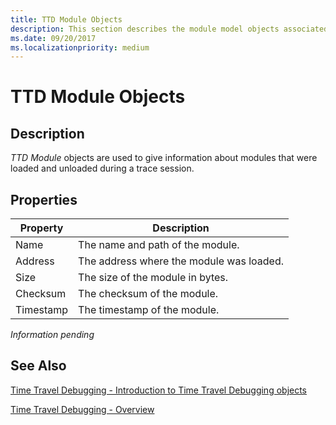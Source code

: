 ```yaml
---
title: TTD Module Objects
description: This section describes the module model objects associated with time travel debugging.
ms.date: 09/20/2017
ms.localizationpriority: medium
---
```


# TTD Module Objects

## Description
*TTD Module* objects are used to give information about modules that were loaded and unloaded during a trace session.

## Properties

| Property | Description |
| --- | --- |
| Name | The name and path of the module. |
| Address | The address where the module was loaded. |
| Size | The size of the module in bytes. |
| Checksum | The checksum of the module. |
| Timestamp | The timestamp of the module. |

*Information pending*

## See Also

[Time Travel Debugging - Introduction to Time Travel Debugging objects](time-travel-debugging-object-model.md)

[Time Travel Debugging - Overview](time-travel-debugging-overview.md)
